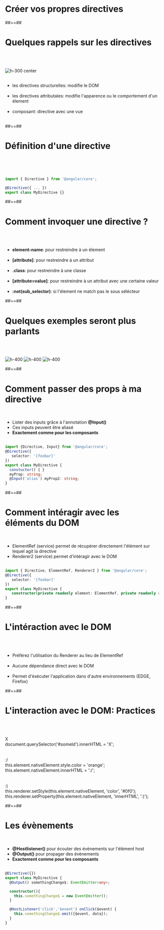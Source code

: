 <!-- .slide: class="transition-bg-grey-1 underline" -->
# Créer vos propres directives

##==##
<!-- .slide: class="sfeir-basic-slide" -->
# Quelques rappels sur les directives
<br><br>

![h-300 center](assets/images/school/directive/directive_schema.png) <br><br>

- les directives structurelles: modifie le DOM<br><br>
- les directives attributales: modifie l'apparence ou le comportement d'un élement<br><br>
- composant: directive avec une vue<br><br>

##==##

<!-- .slide: class="with-code inconsolata" -->
# Définition d'une directive
<br><br><br>

```typescript
import { Directive } from '@angular/core';

@Directive({ ... })
export class MyDirective {}
```
<!-- .element: class="big-code" -->

##==##
<!-- .slide -->
# Comment invoquer une directive ?
<br><br>

- <b>element-name</b>: pour restreindre à un élement<br><br>
- <b>[attribute]</b>: pour restreindre à un attribut<br><br>
- <b>.class</b>: pour restreindre à une classe<br><br>
- <b>[attribute=value]</b>: pour restreindre à un attribut avec une certaine valeur<br><br>
- <b>:not(sub_selector)</b>: si l'élement ne match pas le sous sélécteur

##==##

<!-- .slide -->
# Quelques exemples seront plus parlants
<br><br>

![h-400](assets/images/school/directive/attribut_directive.png)
![h-400](assets/images/school/directive/element_attibute_directive.png)
![h-400](assets/images/school/directive/css_direcitive.png)


##==##

<!-- .slide: class="with-code inconsolata" -->
# Comment passer des props à ma directive
<br>

- Lister des inputs grâce à l'annotation <b>@Input()</b>
- Ces inputs peuvent être aliasé
- <b>Exactement comme pour les composants</b> <br><br>

```typescript
import {Directive, Input} from '@angular/core';
@Directive({
   selector: '[foobar]'
})
export class MyDirective {
  constuctor() { }
  myProp: string;
  @Input('alias') myProp2: string;
}
```
<!-- .element: class="big-code" -->

##==##

<!-- .slide: class="with-code inconsolata" -->
# Comment intéragir avec les éléments du DOM
<br>

- ElementRef (service) permet de récupérer directement l'élément sur lequel agit la directive
- Renderer2 (service) permet d'intéragir avec le DOM<br><br>

```typescript
import { Directive, ElementRef, Renderer2 } from '@angular/core';
@Directive({
   selector: '[foobar]'
})
export class MyDirective {
   constructor(private readonly element: ElementRef, private readonly renderer: Renderer2) {}
}
```
<!-- .element: class="big-code" -->


##==##
<!-- .slide -->
# L'intéraction avec le DOM
<br><br>

- Préférez l'utilisation du Renderer au lieu de ElementRef<br><br>
- Aucune dépendance direct avec le DOM<br><br>
- Permet d'éxécuter l'application dans d'autre environnements (EDGE, Firefox)

##==##

<!-- .slide: class="sfeir-basic-slide" -->
# L'interaction avec le DOM: Practices
<br><br>
<div class="container-practice border-red">
    <div class="icon-satisfaction">X</div>
    <div class="code">document.querySelector('#someId').innerHTML = 'X';</div>
</div>
<br><br>
<div class="container-practice border-orange">
    <div class="icon-satisfaction">:/</div>
    <div class="code">this.element.nativeElement.style.color = 'orange';<br>this.element.nativeElement.innerHTML = ':/';</div>
</div>
<br><br>
<div class="container-practice border-green">
    <div class="icon-satisfaction">:)</div>
    <div class="code">this.renderer.setStyle(this.element.nativeElement, 'color', '#0f0');<br>this.renderer.setProperty(this.element.nativeElement, 'innerHTML', ':)');</div>
</div>

##==##
<!-- .slide: class="with-code inconsolata" -->
# Les évènements
<br>

- <b>@Hostlistener()</b> pour écouter des évènements sur l'élément host
- <b>@Output()</b> pour propager des évènements
- <b>Exactement comme pour les composants</b><br><br>

```typescript
@Directive({})
export class MyDirective {
  @Output() somethingChange$: EventEmitter<any>;

  constructor(){
    this.somethingChange$ = new EventEmitter();
  }

  @HostListener('click','$event') onClick($event) {
    this.somethingChange$.emit({$event, data});
  }
}
```
<!-- .element: class="medium-code" -->
